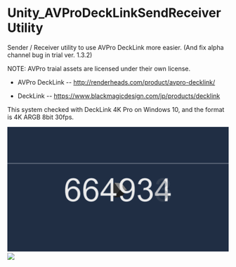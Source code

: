 # Unity_AVProDeckLinkSendReceiverUtility

Sender / Receiver utility to use AVPro DeckLink more easier.
(And fix alpha channel bug in trial ver. 1.3.2)

NOTE: AVPro traial assets are licensed under their own license.

- AVPro DeckLink
-- http://renderheads.com/product/avpro-decklink/

- DeckLink
-- https://www.blackmagicdesign.com/jp/products/decklink

This system checked with DeckLink 4K Pro on Windows 10, and the format is 4K ARGB 8bit 30fps.

![](https://github.com/XJINE/Unity_AVProDeckLinkSendReceiverUtility/blob/master/screenshot01.png)
![](https://github.com/XJINE/Unity_AVProDeckLinkSendReceiverUtility/blob/master/screenshot02.png)
